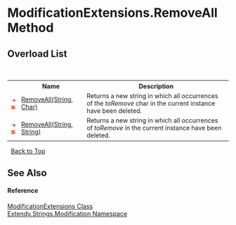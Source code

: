 # ModificationExtensions.RemoveAll Method 
 


## Overload List
&nbsp;<table><tr><th></th><th>Name</th><th>Description</th></tr><tr><td>![Public method](media/pubmethod.gif "Public method")![Static member](media/static.gif "Static member")</td><td><a href="M_Extendy_Strings_Modification_ModificationExtensions_RemoveAll">RemoveAll(String, Char)</a></td><td>
Returns a new string in which all occurrences of the *toRemove* char in the current instance have been deleted.</td></tr><tr><td>![Public method](media/pubmethod.gif "Public method")![Static member](media/static.gif "Static member")</td><td><a href="M_Extendy_Strings_Modification_ModificationExtensions_RemoveAll_1">RemoveAll(String, String)</a></td><td>
Returns a new string in which all occurrences of *toRemove* in the current instance have been deleted.</td></tr></table>&nbsp;
<a href="#modificationextensions.removeall-method">Back to Top</a>

## See Also


#### Reference
<a href="T_Extendy_Strings_Modification_ModificationExtensions">ModificationExtensions Class</a><br /><a href="N_Extendy_Strings_Modification">Extendy.Strings.Modification Namespace</a><br />